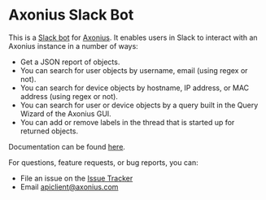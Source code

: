 # Axonius Slack Bot

This is a [Slack bot](https://api.slack.com/bot-users) for [Axonius](https://axonius.com). It enables users in Slack to interact with an Axonius instance in a number of ways:
* Get a JSON report of objects. 
* You can search for user objects by username, email (using regex or not).
* You can search for device objects by hostname, IP address, or MAC address (using regex or not).
* You can search for user or device objects by a query built in the Query Wizard of the Axonius GUI.
* You can add or remove labels in the thread that is started up for returned objects.

Documentation can be found [here](https://github.com/Axonius/axonbot_slack/blob/master/docs/README.md).

For questions, feature requests, or bug reports, you can:
* File an issue on the [Issue Tracker](https://github.com/Axonius/axonbot_slack/issues)
* Email apiclient@axonius.com
